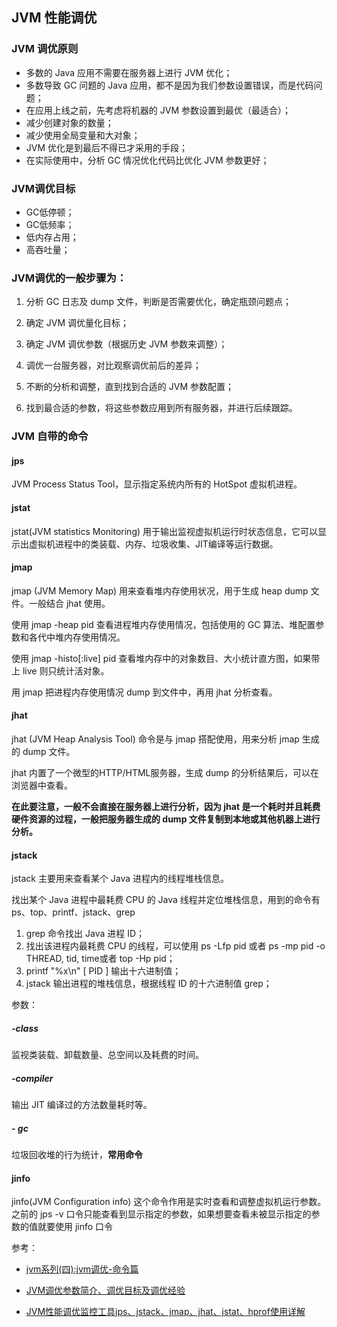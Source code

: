 ## JVM 性能调优



### JVM 调优原则

- 多数的 Java 应用不需要在服务器上进行 JVM 优化；
- 多数导致 GC 问题的 Java 应用，都不是因为我们参数设置错误，而是代码问题；
- 在应用上线之前，先考虑将机器的 JVM 参数设置到最优（最适合）；
- 减少创建对象的数量；
- 减少使用全局变量和大对象；
- JVM 优化是到最后不得已才采用的手段；
- 在实际使用中，分析 GC 情况优化代码比优化 JVM 参数更好；



### JVM调优目标

- GC低停顿；
- GC低频率；
- 低内存占用； 
- 高吞吐量；





### JVM调优的一般步骤为：

1. 分析 GC 日志及 dump 文件，判断是否需要优化，确定瓶颈问题点；

2. 确定 JVM 调优量化目标；

3. 确定 JVM 调优参数（根据历史 JVM 参数来调整）；

4. 调优一台服务器，对比观察调优前后的差异；

5. 不断的分析和调整，直到找到合适的 JVM 参数配置；

6. 找到最合适的参数，将这些参数应用到所有服务器，并进行后续跟踪。





### JVM 自带的命令

#### jps

JVM Process Status Tool，显示指定系统内所有的 HotSpot 虚拟机进程。



#### jstat

jstat(JVM statistics Monitoring) 用于输出监视虚拟机运行时状态信息，它可以显示出虚拟机进程中的类装载、内存、垃圾收集、JIT编译等运行数据。



#### jmap

jmap (JVM Memory Map) 用来查看堆内存使用状况，用于生成 heap dump 文件。一般结合 jhat 使用。



使用 jmap -heap pid 查看进程堆内存使用情况，包括使用的 GC 算法、堆配置参数和各代中堆内存使用情况。

使用 jmap -histo[:live] pid 查看堆内存中的对象数目、大小统计直方图，如果带上 live 则只统计活对象。

用 jmap 把进程内存使用情况 dump 到文件中，再用 jhat 分析查看。



#### jhat

jhat (JVM Heap Analysis Tool) 命令是与 jmap 搭配使用，用来分析 jmap 生成的 dump 文件。

jhat 内置了一个微型的HTTP/HTML服务器，生成 dump 的分析结果后，可以在浏览器中查看。

**在此要注意，一般不会直接在服务器上进行分析，因为 jhat 是一个耗时并且耗费硬件资源的过程，一般把服务器生成的 dump 文件复制到本地或其他机器上进行分析。**



#### jstack

jstack 主要用来查看某个 Java 进程内的线程堆栈信息。



找出某个 Java 进程中最耗费 CPU 的 Java 线程并定位堆栈信息，用到的命令有ps、top、printf、jstack、grep

1. grep 命令找出 Java 进程 ID；
2. 找出该进程内最耗费 CPU 的线程，可以使用 ps -Lfp pid 或者 ps -mp pid -o THREAD, tid, time或者 top -Hp pid；
3. printf  "%x\n" [ PID ] 输出十六进制值；
4. jstack 输出进程的堆栈信息，根据线程 ID 的十六进制值 grep；



参数：

##### -class

监视类装载、卸载数量、总空间以及耗费的时间。



##### -compiler

输出 JIT 编译过的方法数量耗时等。



##### - gc

垃圾回收堆的行为统计，**常用命令**





#### jinfo

jinfo(JVM Configuration info) 这个命令作用是实时查看和调整虚拟机运行参数。 之前的 jps -v 口令只能查看到显示指定的参数，如果想要查看未被显示指定的参数的值就要使用 jinfo 口令



参考：

- [jvm系列(四):jvm调优-命令篇](https://mp.weixin.qq.com/s/QNr8somjodyvU9dRAQG2oA)

- [JVM调优参数简介、调优目标及调优经验](https://blog.csdn.net/jisuanjiguoba/article/details/80176223)

- [JVM性能调优监控工具jps、jstack、jmap、jhat、jstat、hprof使用详解](https://my.oschina.net/feichexia/blog/196575) 


